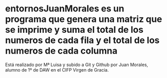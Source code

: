 # entornosJuanMorales es un programa que genera una matriz que se imprime y suma el total de los numeros de cada fila y el total de los numeros de cada columna
Está realizado por Mª Luisa y subido a Git y Github por Juan Morales, alumno de 1º de DAW en el CIFP Virgen de Gracia.
